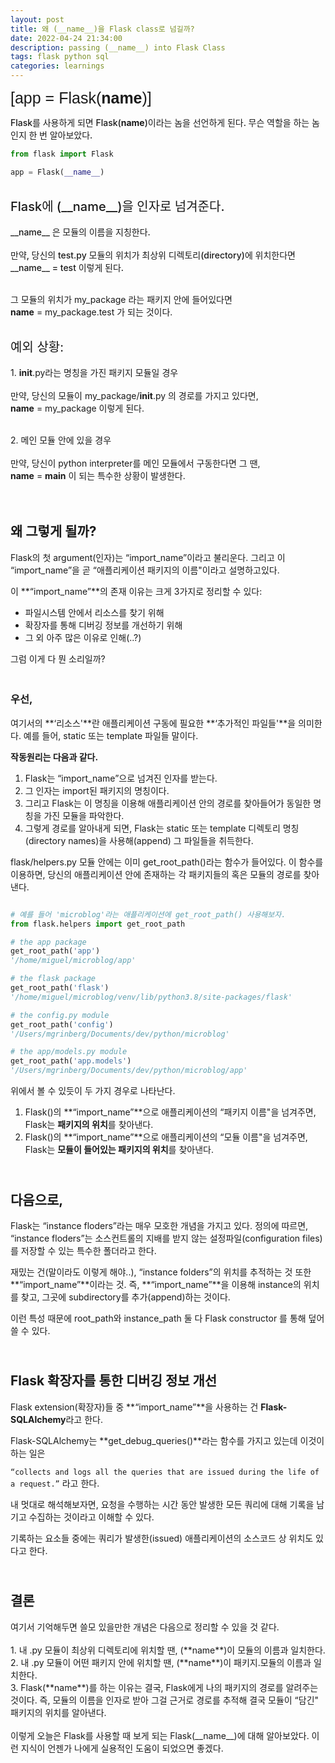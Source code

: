 ```yaml
---
layout: post
title: 왜 (__name__)을 Flask class로 넘길까?
date: 2022-04-24 21:34:00
description: passing (__name__) into Flask Class
tags: flask python sql
categories: learnings
---
```


<span style=" font-family: 'Gothic A1', sans-serif;font-size: 25px; font-weight: 500;">[app = Flask(__name__)]</span>

<span style="font-weight: 500;">Flask를 사용하게 되면 Flask(**name**)이라는 놈을 선언하게 된다. 무슨 역할을 하는 놈인지 한 번 알아보았다.</span>

```python
from flask import Flask

app = Flask(__name__)
```

<p style="font-weight: 500;"><br>
<span style="font-size: 1.25rem;">Flask에 (__name__)을 인자로 넘겨준다.</span>
<br><br>
<span>__name__ 은 모듈의 이름을 지칭한다.</span>
<br><br>
<span>만약, 당신의 test.py 모듈의 위치가 최상위 디렉토리(directory)에 위치한다면</span><br>
<span>__name__ = test 이렇게 된다.</span><br><br>
    
<span>그 모듈의 위치가 my_package 라는 패키지 안에 들어있다면</span><br>
<span>__name__ = my_package.test 가 되는 것이다.</span><br><br>
    
<span style="font-size: 1.25rem;">예외 상황:</span><br><br>
<span>1. __init__.py라는 명칭을 가진 패키지 모듈일 경우</span><br><br>
<span>만약, 당신의 모듈이 my_package/__init__.py 의 경로를 가지고 있다면,</span><br>
<span>__name__ = my_package 이렇게 된다.</span><br><br>
    
<span>2. 메인 모듈 안에 있을 경우</span><br><br>
<span>만약, 당신이 python interpreter를 메인 모듈에서 구동한다면 그 땐,</span><br>
<span>__name__ = __main__ 이 되는 특수한 상황이 발생한다.</span>
<br><br><br>
</p>

<h2>왜 그렇게 될까?</h2>

Flask의 첫 argument(인자)는 “import_name”이라고 불리운다. 그리고 이 “import_name”을 곧 “애플리케이션 패키지의 이름"이라고 설명하고있다.

이 **“import_name”**의 존재 이유는 크게 3가지로 정리할 수 있다:

- 파일시스템 안에서 리소스를 찾기 위해
- 확장자를 통해 디버깅 정보를 개선하기 위해
- 그 외 아주 많은 이유로 인해(..?)

그럼 이게 다 뭔 소리일까?

<h3><br>우선,</h3>

여기서의 **‘리소스'**란 애플리케이션 구동에 필요한 **‘추가적인 파일들'**을 의미한다. 예를 들어, static 또는 template 파일들 말이다.

**작동원리는 다음과 같다.**

1. Flask는 “import_name”으로 넘겨진 인자를 받는다.
2. 그 인자는 import된 패키지의 명칭이다.
3. 그리고 Flask는 이 명칭을 이용해 애플리케이션 안의 경로를 찾아들어가 동일한 명칭을 가진 모듈을 파악한다.
4. 그렇게 경로를 알아내게 되면, Flask는 static 또는 template 디렉토리 명칭(directory names)을 사용해(append) 그 파일들을 취득한다.

flask/helpers.py 모듈 안에는 이미 get_root_path()라는 함수가 들어있다. 이 함수를 이용하면, 당신의 애플리케이션 안에 존재하는 각 패키지들의 혹은 모듈의 경로를 찾아낸다.

```python

# 예를 들어 'microblog'라는 애플리케이션에 get_root_path() 사용해보자.
from flask.helpers import get_root_path

# the app package
get_root_path('app')
'/home/miguel/microblog/app'

# the flask package
get_root_path('flask')
'/home/miguel/microblog/venv/lib/python3.8/site-packages/flask'

# the config.py module
get_root_path('config')
'/Users/mgrinberg/Documents/dev/python/microblog'

# the app/models.py module
get_root_path('app.models')
'/Users/mgrinberg/Documents/dev/python/microblog/app'

```

위에서 볼 수 있듯이 두 가지 경우로 나타난다.

1. Flask()의 **“import_name”**으로 애플리케이션의 “패키지 이름"을 넘겨주면, Flask는 **패키지의 위치**를 찾아낸다.
2. Flask()의 **“import_name”**으로 애플리케이션의 “모듈 이름"을 넘겨주면, Flask는 **모듈이 들어있는 패키지의 위치**를 찾아낸다.

<h2><br>다음으로,</h2>

Flask는 “instance floders”라는 매우 모호한 개념을 가지고 있다. 정의에 따르면, “instance floders”는 소스컨트롤의 지배를 받지 않는 설정파일(configuration files)를 저장할 수 있는 특수한 폴더라고 한다.

재밌는 건(말이라도 이렇게 해야..), “instance folders”의 위치를 추적하는 것 또한 **“import_name”**이라는 것. 즉, **“import_name”**을 이용해 instance의 위치를 찾고, 그곳에 subdirectory를 추가(append)하는 것이다.

이런 특성 때문에 root_path와 instance_path 둘 다 Flask constructor 를 통해 덮어쓸 수 있다.

<h2><br>Flask 확장자를 통한 디버깅 정보 개선</h2>

Flask extension(확장자)들 중 **“import_name”**을 사용하는 건 **Flask-SQLAlchemy**라고 한다.

Flask-SQLAlchemy는 **get_debug_queries()**라는 함수를 가지고 있는데 이것이 하는 일은

`“collects and logs all the queries that are issued during the life of a request.”` 라고 한다.

내 멋대로 해석해보자면, 요청을 수행하는 시간 동안 발생한 모든 쿼리에 대해 기록을 남기고 수집하는 것이라고 이해할 수 있다.

기록하는 요소들 중에는 쿼리가 발생한(issued) 애플리케이션의 소스코드 상 위치도 있다고 한다.

<h2><br>결론<br></h2>
    
<p><span>여기서 기억해두면 쓸모 있을만한 개념은 다음으로 정리할 수 있을 것 같다.</span>
<br>
<br>
<span>1. 내 .py 모듈이 최상위 디렉토리에 위치할 땐, (**name**)이 모듈의 이름과 일치한다.</span><br>
<span>2. 내 .py 모듈이 어떤 패키지 안에 위치할 땐, (**name**)이 패키지.모듈의 이름과 일치한다.</span><br>
<span>3. Flask(**name**)를 하는 이유는 결국, Flask에게 나의 패키지의 경로를 알려주는 것이다. 즉, 모듈의 이름을 인자로 받아 그걸 근거로 경로를 추적해 결국 모듈이 “담긴" 패키지의 위치를 알아낸다.</span>
<br><br>
<span>이렇게 오늘은 Flask를 사용할 때 보게 되는 Flask(__name__)에 대해 알아보았다. 이런 지식이 언젠가 나에게 실용적인 도움이 되었으면 좋겠다.</span><br><br>
</p>
